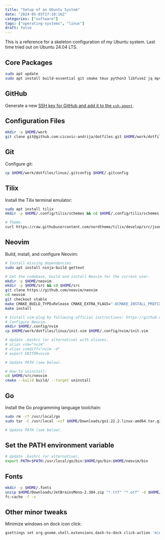 ```yaml
---
title: "Setup of an Ubuntu System"
date: "2024-05-03T17:10:16Z"
categories: ["software"]
tags: ["operating-systems", "linux"]
draft: false
---
```


This is a reference for a skeleton configuration of my Ubuntu system. Last time tried out on
Ubuntu 24.04 LTS.

## Core Packages

```bash
sudo apt update
sudo apt install build-essential git cmake tmux python3 libfuse2 jq mpv ffmpeg unzip curl tree
```

## GitHub

Generate a new [SSH key for GitHub and add it to the `ssh-agent`](https://docs.github.com/en/authentication/connecting-to-github-with-ssh/generating-a-new-ssh-key-and-adding-it-to-the-ssh-agent).

## Configuration Files

```bash
mkdir -p $HOME/work
git clone git@github.com:cicovic-andrija/dotfiles.git $HOME/work/dotfiles
```

## Git

Configure git:

```bash
cp $HOME/work/dotfiles/linux/.gitconfig $HOME/.gitconfig
```

## Tilix

Install the Tilix terminal emulator:

```bash
sudo apt install tilix
mkdir -p $HOME/.config/tilix/schemes && cd $HOME/.config/tilix/schemes

# Theme.
curl https://raw.githubusercontent.com/nordtheme/tilix/develop/src/json/nord.json > nord.json
```

## Neovim

Build, install, and configure Neovim:

```bash
# Install missing dependencies.
sudo apt install ninja-build gettext

# Get the codebase, build and install Neovim for the current user.
mkdir -p $HOME/neovim
mkdir -p $HOME/src && cd $HOME/src
git clone https://github.com/neovim/neovim
cd neovim
git checkout stable
make CMAKE_BUILD_TYPE=Release CMAKE_EXTRA_FLAGS="-DCMAKE_INSTALL_PREFIX=$HOME/neovim"
make install

# Install vim-plug by following official instructions: https://github.com/junegunn/vim-plug
# Configure Neovim.
mkdir $HOME/.config/nvim
cp $HOME/work/dotfiles/linux/init.vim $HOME/.config/nvim/init.vim

# Update .bashrc (or alternative) with aliases.
# alias vim="nvim"
# alias vimdiff="nvim -d"
# export EDITOR=nvim

# Update PATH (see below).

# How to uninstall:
cd $HOME/src/neovim
cmake --build build/ --target uninstall
```

## Go

Install the Go programming language toolchain:

```bash
sudo rm -rf /usr/local/go
sudo tar -C /usr/local -xzf $HOME/Downloads/go1.22.2.linux-amd64.tar.gz

# Update PATH (see below).
```

## Set the PATH environment variable

```bash
# Update .bashrc (or alternative).
export PATH=$PATH:/usr/local/go/bin:$HOME/go/bin:$HOME/neovim/bin
```

## Fonts

```bash
mkdir -p $HOME/.fonts
unzip $HOME/Downloads/JetBrainsMono-2.304.zip "*.ttf" "*.otf" -d $HOME/.fonts
fc-cache -f -v
```

## Other minor tweaks

Minimize windows on dock icon click:

```bash
gsettings set org.gnome.shell.extensions.dash-to-dock click-action 'minimize-or-previews'
```

